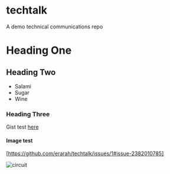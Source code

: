 # techtalk
A demo technical communications repo
# Heading One
## Heading Two
* Salami
* Sugar
* Wine

### Heading Three

Gist test [here](https://gist.github.com/erarah/320a83c535311e48496557413be33078)


#### Image test
[https://github.com/erarah/techtalk/issues/1#issue-2382010785]

![circuit](https://github.com/erarah/techtalk/assets/20459781/adddb9d0-65a5-4a72-a29a-0e0c8e3b93e9) 
<!-- the ! forces the rendering of the image -->
